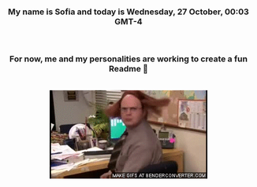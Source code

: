 


<div align="center">
<h3 >My name is Sofia and today is Wednesday, 27 October, 00:03 GMT-4</h3><br>
<h3 >For now, me and my personalities are working to create a fun Readme 👋
</h3><br>
<img src='img/dwight.gif' alt='working...'/>
</div>

